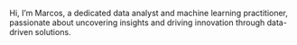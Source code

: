 Hi, I’m Marcos, a dedicated data analyst and machine learning practitioner, passionate about uncovering insights and driving innovation through data-driven solutions.
